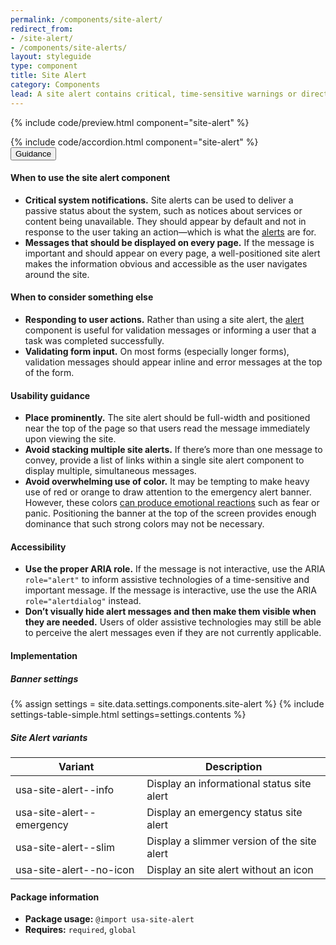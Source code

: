 ```yaml
---
permalink: /components/site-alert/
redirect_from:
- /site-alert/
- /components/site-alerts/
layout: styleguide
type: component
title: Site Alert
category: Components
lead: A site alert contains critical, time-sensitive warnings or directions that are important to call out separately from regular site content and carry a higher importance or urgency. They’re generally displayed on every page of the site.
---
```


{% include code/preview.html component="site-alert" %}
<section class="site-component-section">
  {% include code/accordion.html component="site-alert" %}
  <div class="usa-accordion usa-accordion--bordered site-accordion-docs">
    <button class="usa-button-unstyled usa-accordion__button"
        aria-expanded="true" aria-controls="alert-docs">
      Guidance
    </button>
    <div id="alert-docs" aria-hidden="false" class="usa-accordion__content site-component-usage">
      <h4>When to use the site alert component</h4>
      <ul class="usa-content-list">
        <li><strong>Critical system notifications.</strong> Site alerts can be used to deliver a passive status about the system, such as notices about services or content being unavailable. They should appear by default and not in response to the user taking an action—which is what the <a href="https://designsystem.digital.gov/components/alert/">alerts</a> are for.</li>
        <li><strong>Messages that should be displayed on every page.</strong> If the message is important and should appear on every page, a well-positioned site alert makes the information obvious and accessible as the user navigates around the site.</li>
      </ul>
      <h4>When to consider something else</h4>
      <ul class="usa-content-list">
        <li><strong>Responding to user actions.</strong> Rather than using a site alert, the <a href="https://designsystem.digital.gov/components/alert/">alert</a> component is useful for validation messages or informing a user that a task was completed successfully.</li>
        <li><strong>Validating form input.</strong> On most forms (especially longer forms), validation messages should appear inline and error messages at the top of the form.</li>
      </ul>
      <h4>Usability guidance</h4>
      <ul class="usa-content-list">
        <li><strong>Place prominently.</strong> The site alert should be full-width and positioned near the top of the page so that users read the message immediately upon viewing the site.</li>
        <li><strong>Avoid stacking multiple site alerts.</strong> If there’s more than one message to convey, provide a list of links within a single site alert component to display multiple, simultaneous messages.</li>
        <li><strong>Avoid overwhelming use of color.</strong> It may be tempting to make heavy use of red or orange to draw attention to the emergency alert banner. However, these colors <a href="https://www.alexandria.unisg.ch/248784/1/ECIS%202802.pdf">can produce emotional reactions</a> such as fear or panic. Positioning the banner at the top of the screen provides enough dominance that such strong colors may not be necessary. </li>
      </ul>
      <h4>Accessibility</h4>
      <ul class="usa-content-list">
        <li><strong>Use the proper ARIA role.</strong> If the message is not interactive, use the ARIA <code>role=<wbr>"alert"</code> to inform assistive technologies of a time-sensitive and important message. If the message is interactive, use the use the ARIA <code>role=<wbr>"alertdialog"</code> instead.</li>
        <li><strong>Don’t visually hide alert messages and then make them visible when they are needed.</strong> Users of older assistive technologies may still be able to perceive the alert messages even if they are not currently applicable.</li>
      </ul>
      <h4 class="usa-heading">Implementation</h4>     <h5 id="component-settings">Banner settings</h5>
      {% assign settings = site.data.settings.components.site-alert %}
      {% include settings-table-simple.html
        settings=settings.contents
      %}
      <h5 id="component-variants">Site Alert variants</h5>
      <table class="usa-table--borderless site-table-responsive site-table-simple" aria-labelledby="component-variants">
        <thead>
          <tr>
            <th scope="col" class="flex-6">Variant</th>
            <th scope="col" class="flex-6">Description</th>
          </tr>
        </thead>
        <tbody class="font-mono-2xs">
          <tr>
            <td data-title="Variant" class="flex-6">usa-site-alert--info</td>
            <td data-title="Description" class="flex-6">
              <span class="font-lang-3xs">Display an informational status site alert</span>
            </td>
          </tr>
          <tr>
            <td data-title="Variant" class="flex-6">usa-site-alert--emergency</td>
            <td data-title="Description" class="flex-6">
              <span class="font-lang-3xs">Display an emergency status site alert</span>
            </td>
          </tr>
          <tr>
            <td data-title="Variant" class="flex-6">usa-site-alert--slim</td>
            <td data-title="Description" class="flex-6">
              <span class="font-lang-3xs">Display a slimmer version of the site alert</span>
            </td>
          </tr>
          <tr>
            <td data-title="Variant" class="flex-6">usa-site-alert--no-icon</td>
            <td data-title="Description" class="flex-6">
              <span class="font-lang-3xs">Display an site alert without an icon</span>
            </td>
          </tr>
        </tbody>
      </table>
      <h4 class="usa-heading">Package information</h4>
      <ul class="usa-content-list">
        <li>
          <strong>Package usage:</strong> <code>@import usa-site-alert</code>
        </li>
        <li>
          <strong>Requires:</strong> <code>required</code>, <code>global</code>
        </li>
      </ul>
    </div>
  </div>
</section>
